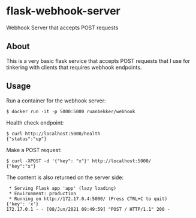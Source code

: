 # flask-webhook-server
Webhook Server that accepts POST requests

## About

This is a very basic flask service that accepts POST requests that I use for tinkering with clients that requires webhook endpoints.

## Usage

Run a container for the webhook server:

```
$ docker run -it -p 5000:5000 ruanbekker/webhook
```

Health check endpoint:

```
$ curl http://localhost:5000/health
{"status":"up"}
```

Make a POST request:

```
$ curl -XPOST -d '{"key": "x"}' http://localhost:5000/
{"key":"x"}
```

The content is also returned on the server side:

```
 * Serving Flask app 'app' (lazy loading)
 * Environment: production
 * Running on http://172.17.0.4:5000/ (Press CTRL+C to quit)
{'key': 'x'}
172.17.0.1 - - [08/Jun/2021 09:49:59] "POST / HTTP/1.1" 200 -
```
